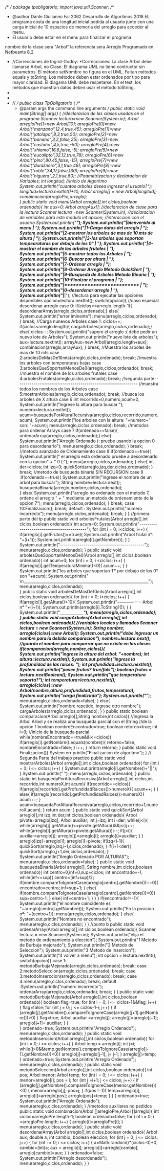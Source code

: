 /*
 */
package tpobligatorio;
import java.util.Scanner;
/**
 * @author Dante Giulianno Fai 2062 Desarrollo de Algoritmos 2018 
 EL programa costa de una longitud inicial pedida al usuario
 junto con una carga inicial de 10 espacios de memoria del arreglo 
 para acceder al menu. 
 * El usuario debe estar en el menu para finalizar el programa
 
 nombre de la clase sera "Arbol" la referencia sera Arreglo
 Programado en Netbeants 8.2 
 * //Correcciones de Ingrid-Godoy:
 *Correcciones:
La clase Arbol debe llamarse Arbol, no Clase.
El diagrama UML no tiene contructor sin parametros.
El método setNombre no figura en el UML.
Faltan métodos equals y toString.
Los métodos deben estar ordenados por tipo para mayor claridad. El diagama UML debe respetarse.
En el test, los métodos que muestran datos deben usar el método toString.
 * 
 * 
 * //
 */
public class TpObligatorio {
    /**
     * @param args the command line arguments
     */
public static void main(String[] args) {
      //declaracion de las clases usadas en el programa
     Scanner lectura=new Scanner(System.in);
     Arbol arregloPre[]=new Arbol[10];
     arregloPre[0]=new Arbol("manzano",12,4,true,45);
     arregloPre[1]=new Arbol("jatalapa",8,3,true,50);
     arregloPre[2]=new Arbol("banano",3,2,false,25);
     arregloPre[3]=new Arbol("castaño",4,5,true,-50);
     arregloPre[4]=new Arbol("xhiamo",16,6,false,-5);
     arregloPre[5]=new Arbol("eucalipto",32,12,true,78);
     arregloPre[6]=new Arbol("pino",80,45,false,-15);
     arregloPre[7]=new Arbol("duraznero",3,1,true,48);
     arregloPre[8]=new Arbol("roble",34,17,false,130);
     arregloPre[9]=new Arbol("higuera",2,1,true,60);
      //Paametrizacion y declaracion de Variables;
      int longitud;
      //inicio de Algoritmo
       System.out.println("cuantos arboles desea ingresar el usuario?");
       longitud=lectura.nextInt()+10;
      Arbol arreglo[] = new Arbol[longitud];
    combinacion(arregloPre,arreglo);       
    }
public static void menu(Arbol arreglo[],int ciclos,boolean ordenado){
    int aux=0;
    Arbol  arrayAux[]; 
    //declaracion de clase para la lectura
        Scanner lectura =new Scanner(System.in);
    //declaracion de variables para este modulo
        int opcion;
    //interaccion con el usuario
    System.out.println("*_________________________________________________________________");
        System.out.println("|bienvenido al menu                                               | ");
        System.out.println("|1-Carga datos del arreglo                                        | ");
        System.out.println("|2-mostrar los arboles de mas de 10 mts de altura                 | ");
        System.out.println("|3-los arboles que soportan tempearaturas por debajo de los 0°    | ");
        System.out.println("|4-mostrar el nombre de los arboles frutales                      | ");
        System.out.println("|5-mostrar todos los Arboles                                      | ");
        System.out.println("|6-Buscar por altura                                              | ");
        System.out.println("|7-Ordenar arreglo                                                | ");
        System.out.println("|8-Ordenar Arreglo Metodo QuickSort                               | ");
        System.out.println("|9-Busqueda de Arboles Metodo Binario                             | ");
        System.out.println("|10-Finalzar el programa                                          | ");
        System.out.println("|**************************                                       | ");
        System.out.println("|0-desordenar arreglo                                             | ");
        System.out.println("|_________________________________________________________________|");
    //lectura para ejecutar las opciones disponibles
       opcion=lectura.nextInt();
        switch(opcion){
            //caso especial desordenar arreglo
            case 0:
            if(ciclos<=arreglo.length-1){
                  desordenarArray(arreglo,ciclos,ordenado);}
            else{
                System.out.println("error iminente");
                menu(arreglo,ciclos,ordenado);
            }
            break;
            //Carga nunevos Arboles
            case 1: ciclos++;
            if(ciclos<arreglo.length){
                cargaArboles(arreglo,ciclos,ordenado);}
            else{
                ciclos--;
                System.out.println("supero el arreglo :( debe pedir un nuevo lote de Arboles");
                System.out.println("nuevo lote de arboles");
                aux=lectura.nextInt();
                arrayAux=new Arbol[arreglo.length+aux];
                combinacion(arreglo,arrayAux); 
            }
                break;
                //Muestra los arboles de mas de 10 mts
            case 2:arbolesDeMasDe10mts(arreglo,ciclos,ordenado);
                break;
                //muestra los arboles con temperaturas bajas
            case 3:arbolesQueSoportanMenosDe0(arreglo,ciclos,ordenado);
                break;
                //muestra el nombre de los arboles frutales
            case 4:arbolesFrutales(arreglo,ciclos,ordenado);
                break; 
//segunda parte--------------------------------------------------------------
             //muestra todos los nombres de los Arboles
            case 5:mostrarArboles(arreglo,ciclos,ordenado);
            break;
            //busca los arboles de X altura
            case 6:int recorrido=0,numero,acum=0;
                System.out.println("ingrese la altura para buscar ");
                numero=lectura.nextInt();
                acum=busquedaPorAlturaRecursiva(arreglo,ciclos,recorrido,numero,acum);
                System.out.println("los arboles con la altura: "+numero+" son: "+acum);
                menu(arreglo,ciclos,ordenado);
            break;
            //metodos para ordenar Arrays
            case 7:if(ordenado==false){
                 ordenarArray(arreglo,ciclos,ordenado);}
            else{
                System.out.println("Arreglo Ordenado (: pruebe usando la opcion 0 para desordenarlo");
                menu(arreglo,ciclos,ordenado);
            }
            break;
            //metodo avanzado de Ordenamiento
            case 8:if(ordenado==true){
                System.out.println(" el arreglo esta ordenado pruebe a desordenarlo con la opcion"
                        + " 0 (:");
                menu(arreglo,ciclos,ordenado);
            }
                else{
                        int der=ciclos;
                        int izq=0;
                        quickSort(arreglo,izq,der,ciclos,ordenado);
                        }
            break;
            //metodo de busqueda binaria SIN RECURSION
            case 9 :if(ordenado==true){
                System.out.println("ingrese el nombre de un arbol para buscar");
                String nombre=lectura.next();
               busquedaBinaria(arreglo,nombre,ciclos,ordenado);          
            }
            else{
                System.out.println("arreglo no ordenado con el metodo 7, ordene el arreglo "
                        + " mediante un metodo de ordenamiento de la opcion 7");
                menu(arreglo,ciclos,ordenado);
            }
            break; 
            case 10:Finalizacion();
                break;
            default : System.out.println("numero incorrecto");
                menu(arreglo,ciclos,ordenado);
                break;
        }
        }
//primera parte del tp
public static void arbolesFrutales(Arbol arreglo[],int ciclos,boolean ordenado){
    int acum=0;
    System.out.println("-------------------------------------------");
        for (int i = 0; i<ciclos; i++) {
            if(arreglo[i].getFrutos()==true){
                System.out.println("Arbol frutal n°: "+(i+1));
                System.out.println(arreglo[i].getNombre());
            } 
    }
        System.out.println("-------------------------------------------");
        menu(arreglo,ciclos,ordenado);
}
public static void arbolesQueSoportanMenosDe0(Arbol arreglo[],int ciclos,boolean ordenado){
    int acum=0;
    for (int i = 0; i <ciclos; i++) {
        if(arreglo[i].getTemperaturaMinima()<0){
            acum++;
        }
    }
    System.out.println("los arboles que soportan T° por debajo de los 0° son "+acum);
    System.out.println(" \n________________________________________________________________");
    menu(arreglo,ciclos,ordenado);  
}
public static void arbolesDeMasDe10mts(Arbol arreglo[],int ciclos,boolean ordenado){
    for (int i = 0; i<ciclos; i++) {
        if(arreglo[i].getAltura()>10){
            System.out.println("-------------Arbol n° "+(i+1));
            System.out.println(arreglo[i].ToString1());
        } 
    }
    System.out.println("___________________________________________________________");
    menu(arreglo,ciclos,ordenado);
}
public static void cargaArboles(Arbol arreglo[],int ciclos,boolean ordenado){
    //variables locales y llamados
    Scanner lectura = new Scanner(System.in);
    String nombre;
    arreglo[ciclos]=new Arbol();
    System.out.println("debe ingresar un nombre para la debida comparacion");
    nombre=lectura.next();
    //guardo el nombre para comparrar que no exista en las clases
    if(comparacion(arreglo,nombre,ciclos)){
         System.out.println("ingrese la altura del arbol: "+nombre);
           int altura=lectura.nextInt();
           System.out.println("ingrese la profundidad de las raices: ");
           int profundidad=lectura.nextInt();
           System.out.println("posee frutos? true/fals");
           boolean frutos = lectura.nextBoolean();
           System.out.println("que temperatura soporta?");
           int temperatura=lectura.nextInt();
          arreglo[ciclos]=new Arbol(nombre,altura,profundidad,frutos,temperatura);
           System.out.println("carga finalizada");
           System.out.println("_______________________________________________");
        menu(arreglo,ciclos,ordenado=false);
    }
    else{
        System.out.println("nombre repetido, ingrese otro nombre");
        cargaArboles(arreglo,ciclos,ordenado);
    }
}
public static boolean comparacion(Arbol arreglo[],String nombre,int ciclos){
    //ingresa la Arbol Arbol y se realiza una busqueda parcial con el String 
    //de la opcion 1
    boolean nombreEncontrado=true;
    boolean retorno=true;
    int i=0;
    //inicio de la busqueda parcial
    while(nombreEncontrado==true&&i<=ciclos){
        if(arreglo[i].getNombre().equals(nombre)){
           retorno=false;
           nombreEncontrado=false;
        }
        i++;
    }
    return retorno;
}
public static void Finalizacion(){
    System.err.println("Finalizacion de algoritmo");
}
// Segunda Parte del trabajo practico
public static void mostrarArboles(Arbol arreglo[],int ciclos,boolean ordenado){
    for (int i = 0; i <= ciclos; i++) {
        System.out.print(arreglo[i].getNombre()+"||");
    }
    System.out.println(" ");
    menu(arreglo,ciclos,ordenado);
}
public static int busquedaPorAlturaRecursiva(Arbol arreglo[],int ciclos,int recorrido,int numeroX,int acum){
    if(recorrido==ciclos){
        if(arreglo[recorrido].getProfundidadRaices()>numeroX){
            acum++;
        }
    }
    else{
        if(arreglo[recorrido].getProfundidadRaices()>numeroX){
            acum++;
    }
        acum=busquedaPorAlturaRecursiva(arreglo,ciclos,recorrido+1,numeroX,acum);
        }
    return acum;
}
public static void quickSort(Arbol arreglo[],int izq,int der,int ciclos,boolean ordenado){
    Arbol pivote=arreglo[izq];
    Arbol auxiliar;
    int j=izq;
    int i=der;
    while(j<i){
        while(arreglo[j].getAltura()<=pivote.getAltura()&&j<i)j++;
        while(arreglo[i].getAltura()>pivote.getAltura())i--;
        if(j<i){
            auxiliar=arreglo[j];
            arreglo[j]=arreglo[i];
            arreglo[i]=auxiliar;
        }
    }
    arreglo[izq]=arreglo[i];
    arreglo[i]=pivote;
    if(izq<i-1){
        quickSort(arreglo,izq,i-1,ciclos,ordenado);
    }
    if(i+1<der){
        quickSort(arreglo,j+1,der,ciclos,ordenado);
    }
    System.out.println("Areglo Ordenado POR ALTURAS");
    menu(arreglo,ciclos,ordenado=false);
}
 public static void busquedaBinaria(Arbol  arreglo[], String nombre,int ciclos,boolean ordenado){
  int centro=0,inf=0,sup=ciclos;
 int encontrado=-1;
   while(inf<=sup){
       centro=(inf+sup)/2;
       if(nombre.compareToIgnoreCase(arreglo[centro].getNombre())==0){
           encontrado=centro;
           inf=sup+1;
       }
       else{
           if(nombre.compareToIgnoreCase(arreglo[centro].getNombre())<0){
               sup=centro-1;
           }
           else{
               inf=centro+1;
           }
       }
   }
    if(encontrado!=-1){
        System.out.println("el nombre coincidente es "+arreglo[centro].getNombre());
        System.out.println("En la posicion nª: "+(centro+1));
        menu(arreglo,ciclos,ordenado);
    }
    else{
        System.out.println("Nombre no encontrado");
        menu(arreglo,ciclos,ordenado);
    }
 }
//punto b
public static void ordenarArray(Arbol arreglo[],int ciclos,boolean ordenado){
    Scanner lectura = new Scanner(System.in);
    System.out.println("elija el metodo de ordenamiento a eleccion");
    System.out.println("1 Metodo de Burbuja mejorado");
    System.out.println("2 Metodo de Seleccion");
    System.out.println("3 Metodo de Insercion");
    System.out.println("4 volver a menu");
    int opcion = lectura.nextInt();
    switch(opcion){
        case 1: metodoBurbujaMejorado(arreglo,ciclos,ordenado);
            break;
        case 2:metodoSeleccion(arreglo,ciclos,ordenado);
            break;
        case 3:metodoInserccion(arreglo,ciclos,ordenado);
            break;
        case 4:menu(arreglo,ciclos,ordenado);
        break;
        default :System.out.println("numero incorrecto");
            ordenarArray(arreglo,ciclos,ordenado);
        break;
    }
}
public static void metodoBurbujaMejorado(Arbol arreglo[],int ciclos,boolean ordenado){
    boolean flag=true;
    for (int i = 0; i <= ciclos-1&&flag; i++) {
        flag=false;
        for (int j = 0; j <= ciclos-1-i; j++) {
            if (arreglo[j].getNombre().compareToIgnoreCase(arreglo[j+1].getNombre())>0) {
                flag=true;
                Arbol auxiliar =arreglo[j];
                arreglo[j]=arreglo[j+1];
                arreglo[j+1]= auxiliar;
            }
        }  
    }
  ordenado=true;
    System.out.println("Arreglo Ordenado");
  menu(arreglo,ciclos,ordenado);
}
public static void metodoInserccion(Arbol arreglo[],int ciclos,boolean ordenado){
    for (int i = 0; i <= ciclos; i++) {
        Arbol temp = arreglo[i];
        int j=i;
        while(j>0&&temp.getNombre().compareToIgnoreCase(arreglo[j-1].getNombre())<0){
            arreglo[j]=arreglo[j-1];
            j= j-1;
        }
        arreglo[j]=temp;
    }
   ordenado=true;
    System.out.println("Arreglo Ordenado");
   menu(arreglo,ciclos,ordenado);
}
public static void metodoSeleccion(Arbol arreglo[],int ciclos,boolean ordenado){
    int pos;
        Arbol menor;
        Arbol temp;
    for (int i = 0; i <= ciclos; i++) {
        menor=arreglo[i];
        pos = i;
        for (int j =i+1; j <= ciclos; j++) {
            if (arreglo[j].getNombre().compareToIgnoreCase(menor.getNombre())<0) {
                menor=arreglo[j];
                pos=j;
            }
            if(pos !=1){
               temp=arreglo[i];
               arreglo[i]=arreglo[pos];
               arreglo[pos]=temp;
            }
        }
    }
   ordenado=true;
    System.out.println("Arreglo Ordenado");
   menu(arreglo,ciclos,ordenado);
}
//metodos auxiliares no pedidos 
public static void combinacion(Arbol []arregloPre,Arbol []arreglo){
    int ciclos=arregloPre.length-1;
    boolean ordenado=false;
    for (int i = 0; i <arregloPre.length; i++) {
        arreglo[i]=arregloPre[i];
    }
    menu(arreglo,ciclos,ordenado);
}
public static void desordenarArray(Arbol arreglo[],int ciclos,boolean ordenado){
    Arbol aux;
    double a;
    int cambio;
    boolean eleccion;
    for (int j = 0; j <= ciclos; j++) {
    for (int i = 0; i <= ciclos; i++) {
        a=Math.random()*(ciclos-0)+0;
        cambio=(int)a;
        aux = arreglo[i];
        arreglo[i]=arreglo[cambio];
        arreglo[cambio]=aux;
    }
    }
   ordenado=false;
    System.out.println("Arreglo desordenado");
   menu(arreglo,ciclos,ordenado);
}
}
